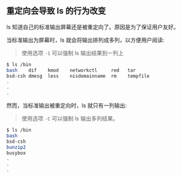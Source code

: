 

## 重定向会导致 ls 的行为改变

ls 知道自己的标准输出屏幕还是被重定向了。原因是为了保证用户友好。

当标准输出为屏幕时，ls 就会将输出排列成多列，以方便用户阅读:

> 使用选项 `-1` 可以强制 ls 输出结果到一列上

```bash
$ ls /bin
bash    dif    kmod    networkctl     red   tar
bsd-csh dmesg  less    nisdomainname  rm    tempfile
.
.
.
```

然而，当标准输出被重定向时，ls 就只有一列输出:

> 使用选项 `-C` 可以强制 ls 输出多列结果。

```bash
$ ls /bin
bash
bsd-csh
bunzip2
busybox
.
.
.
```
